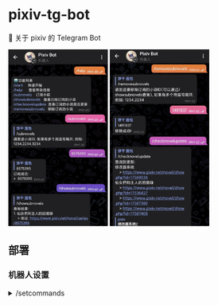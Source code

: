 # pixiv-tg-bot

🤖 关于 pixiv 的 Telegram Bot

<div >
    <img style="width:200px; height:355px;" src="./screenshots/1.jpg"/>
    <img style="width:200px; height:355px;" src="./screenshots/2.jpg"/>
</div>

## 部署

### 机器人设置

<details>
<summary style="cursor: pointer;user-select: none;">/setcommands</summary>
<div>
start - 快速开始<br>
help - 查看帮助信息<br>
subnovels - 订阅小说<br>
showsubnovels - 查看已经订阅的小说<br>
checknovelupdate - 查看订阅的小说是否更新<br>
removesubnovels - 移除订阅的小说<br>
</div>
</details>
